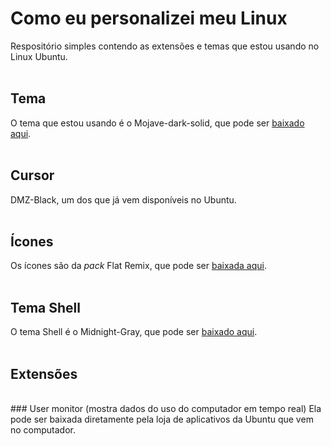 # Como eu personalizei meu Linux
Respositório simples contendo as extensões e temas que estou usando no Linux Ubuntu.
<br />
<br />
## Tema
O tema que estou usando é o Mojave-dark-solid, que pode ser <a href="https://www.gnome-look.org/p/1275087/">baixado aqui</a>.
<br />
<br />
## Cursor
DMZ-Black, um dos que já vem disponíveis no Ubuntu.
<br />
<br />
## Ícones
Os ícones são da <i>pack</i> Flat Remix, que pode ser <a href="https://www.gnome-look.org/p/1012430/">baixada aqui</a>.
<br />
<br />
## Tema Shell
O tema Shell é o Midnight-Gray, que pode ser <a href="https://www.gnome-look.org/p/1273210/">baixado aqui</a>.
<br />
<br />
## Extensões
<br />
### User monitor (mostra dados do uso do computador em tempo real)
Ela pode ser baixada diretamente pela loja de aplicativos da Ubuntu que vem no computador.
<br />
<br />

